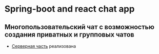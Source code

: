# Spring-boot and react chat app
## Многопользовательский чат с возможностью создания приватных и групповых чатов

* [Серверная часть](https://github.com/dawvvlad/spring-boot-react-chat-app/tree/master/server) реализована 
